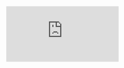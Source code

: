 # ![Streamline App development with Gemini Code Assist](https://storage.googleapis.com/cloud-training/cls-html5-courses/T-DEVCA-B/v1.0/pdf/streamline-app-development-with-gemini-code-assist.pdf)

